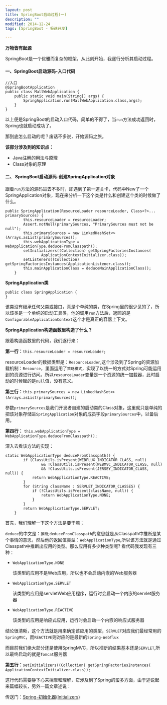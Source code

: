 ```yaml
---
layout: post
title: SpringBoot启动过程(一)
description: ""
modified: 2014-12-24
tags: [SpringBoot - 极速开发]

---
```


**万物皆有起源**

SpringBoot是一个优雅而复杂的框架，从此刻开始，我逐行分析其启动过程。

#### 一、SpringBoot启动源码-入口代码
```
//入口
@SpringBootApplication
public class MallWebApplication {
    public static void main(String[] args) {
        SpringApplication.run(MallWebApplication.class,args);
    }
}
```
以上便是SpringBoot的启动入口代码，简单的不得了，当`run`方法成功返回时，Spring也就启动成功了。

那到底怎么启动的呢？废话不多说，开始源码之旅。


**该部分涉及到的知识点：**

- Java注解的用法与原理
- Class对象的原理 

#### 二、 SpringBoot启动源码-创建SpringApplication对象
跟着`run`方法的源码进去不多时，即遇到了第一道关卡，代码中New了一个SpringApplication对象，现在来分析一下这个类是什么和创建这个类的时候做了什么。

```
public SpringApplication(ResourceLoader resourceLoader, Class<?>... primarySources) {
		this.resourceLoader = resourceLoader;
		Assert.notNull(primarySources, "PrimarySources must not be null");
		this.primarySources = new LinkedHashSet<>(Arrays.asList(primarySources));
		this.webApplicationType = WebApplicationType.deduceFromClasspath();
		setInitializers((Collection) getSpringFactoriesInstances(
				ApplicationContextInitializer.class));
		setListeners((Collection) getSpringFactoriesInstances(ApplicationListener.class));
		this.mainApplicationClass = deduceMainApplicationClass();
	}
```



**SpringApplication类**
  ```
  public class SpringApplication {
  }
  ```
  该类没有继承任何父类或接口，真是个单纯的类，在Spring里的很少见的了，所以该类是一个单纯的启动工具类，他的调用`run`方法后，返回的是`ConfigurableApplicationContext`这个才是真正的容器上下文。

**SpringApplication构造函数里构造了什么？**

跟着构造函数里的代码，我们逐行来：

**第一行：**`this.resourceLoader = resourceLoader;`
    
   resourceLoader的数据类型是：`ResourceLoader`,这个涉及到了Spring的资源加载机制：`Resource`，里面运用了`策略模式`，实现了以统一的方式对Spring可能运用到的资源进行访问。所以`resourceLoader`变量是一个资源的统一加载器，此时启动的时候赋的是`null`值，没有意义。

**第三行：**`this.primarySources = new LinkedHashSet<>(Arrays.asList(primarySources))`;
   
   参数`primarySources`是我们开发者自建的启动类的Class对象，这里就只是单纯的把该对象存储进`SpringApplication`对象的成员字段`primarySources`中，以备后用。

**第四行：** `this.webApplicationType = WebApplicationType.deduceFromClasspath();`

深入去看该方法的实现：
```
static WebApplicationType deduceFromClasspath() {
		if (ClassUtils.isPresent(WEBFLUX_INDICATOR_CLASS, null)
				&& !ClassUtils.isPresent(WEBMVC_INDICATOR_CLASS, null)
				&& !ClassUtils.isPresent(JERSEY_INDICATOR_CLASS, null)) {
			return WebApplicationType.REACTIVE;
		}
		for (String className : SERVLET_INDICATOR_CLASSES) {
			if (!ClassUtils.isPresent(className, null)) {
				return WebApplicationType.NONE;
			}
		}
		return WebApplicationType.SERVLET;
	}

```
首先，我们理解一下这个方法是要干嘛；

`deduce`的中文是：`推断`;`deduceFromClasspath`的意思就是从Classpath中推断是某个事情的意思，然后他的返回值类型：`WebApplicationType`,所以该方法就是通过Classpath中推断出应用的类型。那么应用有多少种类型呢? 看代码我发现有三种：

- `WebApplicationType.NONE`
  
  该类型的应用不是Web应用，所以也不会启动内嵌的Web服务器
- `WebApplicationType.SERVLET`
  
  该类型的应用是servletWeb应用程序，运行时会启动一个内嵌的servlet服务器
- `WebApplicationType.REACTIVE`

    该类型的应用是响应式应用，运行时会启动一个内嵌的响应式服务器


结论很清晰，这个方法就是用来确定该应用的类型，`SERVLET`对应我们最经常用的`SpringMVC`，而`REACTIVE`则对应的是最新的`Spring-Webflux`

而目前我们绝大部分还是使用SpringMVC，所以推断的结果基本还是`SERVLET`,所以最终启动的就是`Tomcat`服务器

**第五行：**`setInitializers((Collection) getSpringFactoriesInstances(
				ApplicationContextInitializer.class));`

这行代码需要静下心来揣摩和理解，它涉及到了Spring的蛮多方面，由于述说起来篇幅较长，另外一篇文章述说：

传送门：[Spring-初始化器(Initializers)]({{site.url}}/spring-2.0.1-Initializers/)















